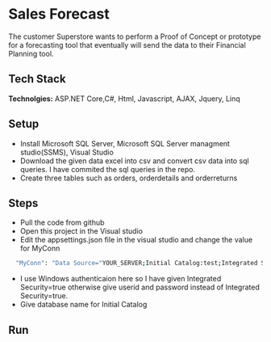
# Sales Forecast

The customer Superstore wants to perform a Proof of Concept or prototype for a forecasting
tool that eventually will send the data to their Financial Planning tool.


## Tech Stack

**Technolgies:** ASP.NET Core,C#, Html, Javascript, AJAX, Jquery, Linq


## Setup
- Install Microsoft SQL Server, Microsoft SQL Server managment studio(SSMS), Visual Studio 
- Download the given data excel into csv and convert csv data into sql queries. I have commited the sql queries in the repo.
- Create three tables such as orders, orderdetails and orderreturns

## Steps
- Pull the code from github 
- Open this project in the Visual studio 
- Edit the appsettings.json file in the visual studio and change the value for MyConn

```bash
  "MyConn": "Data Source="YOUR_SERVER;Initial Catalog:test;Integrated Security=true"
```
- I use Windows authenticaion here so I have given Integrated Security=true otherwise give userid and password instead of Integrated Security=true. 
- Give database name for  Initial Catalog 

## Run



